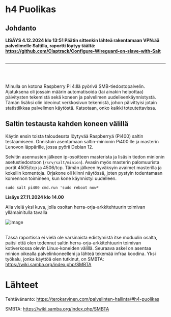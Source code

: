 # h4 Puolikas

## Johdanto

**LISÄYS 4.12.2024 klo 13:51 Päätin sittenkin lähteä rakentamaan VPN:ää palvelimelle Saltilla, raportti löytyy täältä: https://github.com/Claptrack/Configure-Wireguard-on-slave-with-Salt**
<br></br>
*****************************************************************************
<br></br>

Minulla on kotona Raspberry Pi 4:llä pyörivä SMB-tiedostopalvelin. Ajatuksena oli jossain määrin automatisoida (tai ainakin helpottaa) päivitysten tekemistä sekä koneen ja palvelimen uudelleenkäynnistystä. Tämän lisäksi olin ideoinut verkkosivun tekemistä, johon päivittyisi jotain statistiikkaa palvelimen käytöstä. Katsotaan, onko kaikki toteutettavissa.

## Saltin testausta kahden koneen välillä

Käytin ensin toista taloudessta löytyvää Raspberryä (Pi400) saltin testaamiseen. Onnistuin asentamaan saltin-minionin Pi400:lle ja masterin Lenovon läppärille, jossa pyörii Debian 12. 

Selvitin asennusten jälkeen ip-osoitteen masterista ja lisäsin tiedon minionin asetustiedostoon (`/srv/salt/minion`). Avasin myös masterin palomuurista portit 4505/tcp ja 4506/tcp. Tämän jälkeen hyväksyin avaimet masterilla ja kokeilin komentoja. Orjakone oli kiinni näytössä, joten pystyin todentamaan komennon toimineen, kun kone käynnistyi uudelleen.

    sudo salt pi400 cmd.run 'sudo reboot now*

**Lisäys 27.11.2024 klo 14.00**

Alla vielä yksi kuva, jolla osoitan herra-orja-arkkitehtuurin toimivan yllämainitulla tavalla

![image](https://github.com/user-attachments/assets/a35f052f-7e22-4691-a282-b6a84b9c8b6a)
<br></br>

Tässä raportissa ei vielä ole varsinaista edistymistä itse moduulin osalta, paitsi että olen todennut saltin herra-orja-arkkitehtuurin toimivan kotiverkossa olevin Linux-koneiden välillä. Seuraava askel on asentaa minion oikealla palvelinkoneelleni ja lähteä tekemää infraa koodina. Yksi työkalu, jonka käyttöä olen tutkinut, on SMBTA: https://wiki.samba.org/index.php/SMBTA


# Lähteet

Tehtävänanto: https://terokarvinen.com/palvelinten-hallinta/#h4-puolikas

SMBTA: https://wiki.samba.org/index.php/SMBTA


